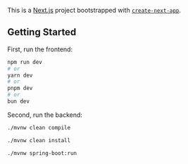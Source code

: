 This is a [Next.js](https://nextjs.org) project bootstrapped with [`create-next-app`](https://nextjs.org/docs/app/api-reference/cli/create-next-app).

## Getting Started

First, run the frontend:

```bash
npm run dev
# or
yarn dev
# or
pnpm dev
# or
bun dev
```

Second, run the backend:

```bash
./mvnw clean compile

./mvnw clean install

./mvnw spring-boot:run
```